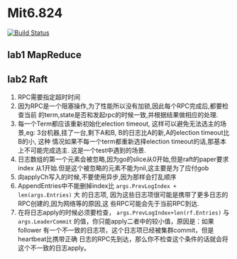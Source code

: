 # Mit6.824
[![Build Status](https://travis-ci.org/yuyang0/mit-6.824.svg?branch=master)](https://travis-ci.org/yuyang0/mit-6.824)

## lab1 MapReduce
## lab2 Raft

   1. RPC需要指定超时时间
   2. 因为RPC是一个阻塞操作,为了性能所以没有加锁,因此每个RPC完成后,都要检查当前
      的term,state是否和发起rpc的时候一致,并根据结果做相应的处理.
   3. 每一个Term都应该重新初始化election timeout, 这样可以避免无法选主的场景,eg:
      3台机器,挂了一台,剩下A和B, B的日志比A的新,A的election timeout比B的小, 这种
      情况如果不每一个term都重新选择election timeout的话,那基本上不可能完成选主.
      这是一个test中遇到的场景.
   4. 日志数组的第一个元素会被忽略,因为go的slice从0开始,但是raft的paper要求index
      从1开始.但是这个被忽略的元素不能为nil,这主要是为了应付gob
   5. 向applyCh写入的时候,不要使用异步,因为那样会打乱顺序
   6. AppendEntries中不能删掉index比 `args.PrevLogIndex + len(args.Entries)` 大
      的日志项, 因为这些日志项很可能是携带了更多日志的RPC创建的,因为网络等的原因,这
      些RPC可能会先于当前RPC到达.
   7. 在将日志apply的时候必须要检查， `args.PrevLogIndex+len(rf.Entries)` 与
      `args.LeaderCommit` 的值，你只能apply二者中的较小值，原因是：如果follower
      有一个不一致的日志项，这个日志项已经被集群commit，但是heartbeat比携带正确
      日志的RPC先到达，那么你不检查这个条件的话就会将这个不一致的日志apply。
